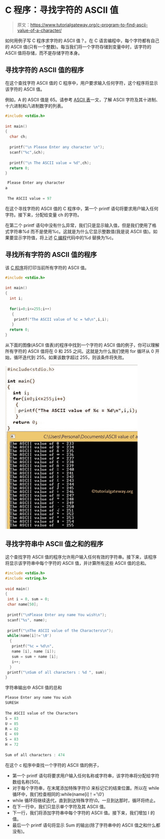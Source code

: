 # C 程序：寻找字符的 ASCII 值

> 原文：<https://www.tutorialgateway.org/c-program-to-find-ascii-value-of-a-character/>

如何用例子写 C 程序求字符的 ASCII 值？。在 C 语言编程中，每个字符都有自己的 ASCII 值(只有一个整数)。每当我们将一个字符存储到变量中时，该字符的 ASCII 值将存储，而不是存储字符本身。

## 寻找字符的 ASCII 值的程序

在这个查找字符 ASCII 值的 C 程序中，用户要求输入任何字符，这个程序将显示该字符的 ASCII 值。

例如，A 的 ASCII 值是 65。请参考 [ASCII 表](https://www.tutorialgateway.org/ascii-table/)一文，了解 ASCII 字符及其十进制、十六进制和八进制数字的列表。

```c
#include <stdio.h>

int main()
{
  char ch;

  printf("\n Please Enter any character \n");
  scanf("%c",&ch);

  printf("\n The ASCII value = %d",ch);
  return 0;
}
```

```c
 Please Enter any character 
a

 The ASCII value = 97
```

在这个寻找字符的 ASCII 值的 C 程序中，第一个 printf 语句将要求用户输入任何字符。接下来，分配给变量 ch 的字符。

在第二个 printf 语句中没有什么异常，我们只是显示输入值，但是我们使用了格式字符串%d 而不是使用%c。这就是为什么它显示整数值(我是说 ASCII 值)。如果要显示字符值，将上述 [C 编程](https://www.tutorialgateway.org/c-programming/)代码中的%d 替换为%c。

## 寻找所有字符的 ASCII 值的程序

该 [C 程序](https://www.tutorialgateway.org/c-programming-examples/)将打印当前所有字符的 ASCII 值。

```c
#include <stdio.h>

int main()
{
  int i;

  for(i=0;i<=255;i++)
   {
    printf("The ASCII value of %c = %d\n",i,i);
   }
  return 0;
}
```

从下面的图像(ASCII 值表)的程序中找到一个字符的 ASCII 值的例子，你可以理解所有字符的 ASCII 值将在 0 和 255 之间。这就是为什么我们使用 for 循环从 0 开始，循环迭代到 255。如果该数字超过 255，则该条件将失败。

![C Program to find ASCII Value of a Character 2](img/c6e5e0ce5c4089a71e2c65c2916367e4.png)

## 寻找字符串中 ASCII 值之和的程序

这个查找字符 ASCII 值的程序允许用户输入任何有效的字符串。接下来，该程序将显示该字符串中每个字符的 ASCII 值，并计算所有这些 ASCII 值的总和。

```c
#include <stdio.h> 
#include <string.h> 

void main()
{
 int i = 0, sum = 0;
 char name[50];

 printf("\nPlease Enter any name You wish\n");
 scanf("%s", name);

 printf("\nThe ASCII value of the Characters\n");
 while(name[i]!='\0')
  {
   printf("%c = %d\n",
   name [i], name [i]);
   sum = sum + name [i];
   i++;
  }
 printf("\nSum of all characters : %d ", sum);
}
```

字符串输出中 ASCII 值的总和

```c
Please Enter any name You wish
SURESH

The ASCII value of the Characters
S = 83
U = 85
R = 82
E = 69
S = 83
H = 72

Sum of all characters : 474
```

在这个 c 程序中查找一个字符的 ASCII 值的例子，

*   第一个 printf 语句将要求用户输入任何名称或字符串，该字符串将分配给字符数组名称[50]。
*   对于每个字符串，在末尾添加特殊字符\0 来标记它的结束位置。所以在 while 循环中，我们检查相同的:while(name[i]！='\0′)
*   while 循环将继续迭代，直到到达特殊字符\0。一旦到达那时，循环将终止。
*   在下一行中，我们只显示单个字符及其 ASCII 值。
*   下一行，我们将添加字符串中每个字符的 ASCII 值。接下来，我们增加 I 的值。
*   最后一个 printf 语句将显示 Sum 的输出(除了字符串中的 ASCII 值之和什么都没有)。